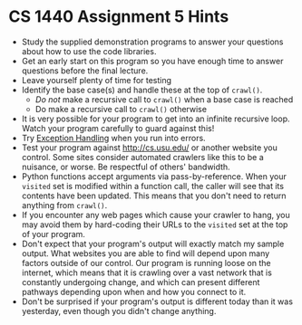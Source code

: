 # CS 1440 Assignment 5 Hints

*   Study the supplied demonstration programs to answer your questions about
    how to use the code libraries.
*   Get an early start on this program so you have enough time to answer questions before the final lecture.
*   Leave yourself plenty of time for testing
*   Identify the base case(s) and handle these at the top of `crawl()`.
    *   *Do not* make a recursive call to `crawl()` when a base case is reached
    *   Do make a recursive call to `crawl()` otherwise
*   It is very possible for your program to get into an infinite recursive
    loop.  Watch your program carefully to guard against this!
*   Try [Exception Handling](https://wiki.python.org/moin/HandlingExceptions)
    when you run into errors.
*   Test your program against http://cs.usu.edu/ or another website you
    control.  Some sites consider automated crawlers like this to be a
    nuisance, or worse.  Be respectful of others' bandwidth.
*   Python functions accept arguments via pass-by-reference.  When your `visited`
    set is modified within a function call, the caller will see that its
    contents have been updated.  This means that you don't need to return
    anything from `crawl()`.
*   If you encounter any web pages which cause your crawler to hang, you may
    avoid them by hard-coding their URLs to the `visited` set at the top of your
    program.
*   Don't expect that your program's output will exactly match my sample
    output.  What websites you are able to find will depend upon many factors
    outside of our control.  Our program is running loose on the internet,
    which means that it is crawling over a vast network that is constantly
    undergoing change, and which can present different pathways depending upon
    when and how you connect to it.
*   Don't be surprised if your program's output is different today than it was
    yesterday, even though you didn't change anything.
